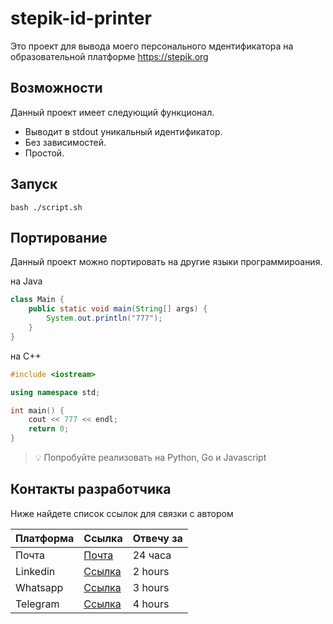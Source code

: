 # stepik-id-printer 
Это проект для вывода моего персонального мдентификатора на образовательной платформе https://stepik.org
## Возможности

Данный проект имеет следующий функционал.

* Выводит в stdout уникальный идентификатор.
* Без зависимостей.
* Простой.

## Запуск
```
bash ./script.sh
```
## Портирование
Данный проект можно портировать на другие языки программироания.

на Java

```java
class Main {
    public static void main(String[] args) {
        System.out.println("777");
    }
}
```
на C++
```C++
#include <iostream>

using namespace std;

int main() {
    cout << 777 << endl;
    return 0;
}
```
> :bulb: Попробуйте реализовать на Python, Go и Javascript

## Контакты разработчика
 Ниже найдете список ссылок для связки с автором

 | Платформа | Ссылка | Отвечу за |
 |-----------|--------|-----------|
 | Почта     | [Почта](https://google.com) |  24 часа  |
 |       Linkedin     |   [Ссылка](https://google.com)     |  2 hours         |
 |  Whatsapp         |     [Ссылка](https://google.com)   |   3 hours        |
 |    Telegram       |     [Ссылка](https://google.com)   |   4 hours        |